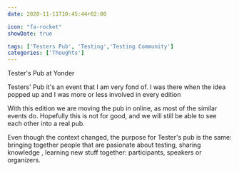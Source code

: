 ```yaml
---
date: 2020-11-11T10:45:44+02:00

icon: "fa-rocket"
showDate: true

tags: ['Testers Pub', 'Testing','Testing Community']
categories: ['Thoughts']
---
```

Tester's Pub at Yonder

Testers' Pub it's an event that I am very fond of. I was there when the idea popped up
and I was more or less involved in every edition 

With this edition we are moving the pub in online, as most of the similar events do. 
Hopefully this is not for good, and we will still be able to see each other into a real pub.

Even though the context changed, the purpose for Tester's pub is the same: bringing together people that are pasionate 
about testing, sharing knowledge , learning new stuff together: participants, speakers or organizers. 

